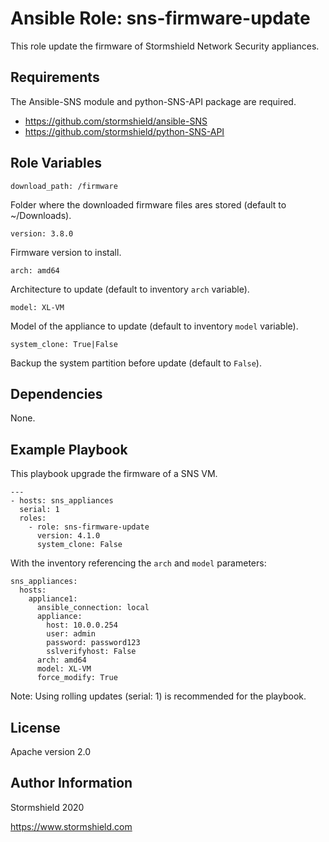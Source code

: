 Ansible Role: sns-firmware-update
=========

This role update the firmware of Stormshield Network Security appliances.

Requirements
------------

The Ansible-SNS module and python-SNS-API package are required.

- https://github.com/stormshield/ansible-SNS
- https://github.com/stormshield/python-SNS-API

Role Variables
--------------

    download_path: /firmware

Folder where the downloaded firmware files ares stored (default to ~/Downloads).

    version: 3.8.0

Firmware version to install.

    arch: amd64

Architecture to update (default to inventory `arch` variable).

    model: XL-VM

Model of the appliance to update (default to inventory `model` variable).

    system_clone: True|False

Backup the system partition before update (default to `False`).

Dependencies
------------

None.

Example Playbook
----------------

This playbook upgrade the firmware of a SNS VM.

    ---
    - hosts: sns_appliances
      serial: 1
      roles:
        - role: sns-firmware-update
          version: 4.1.0
          system_clone: False

With the inventory referencing the `arch` and `model` parameters:

    sns_appliances:
      hosts:
        appliance1:
          ansible_connection: local
          appliance:
            host: 10.0.0.254
            user: admin
            password: password123
            sslverifyhost: False
          arch: amd64
          model: XL-VM
          force_modify: True

Note: Using rolling updates (serial: 1) is recommended for the playbook.

License
-------

Apache version 2.0

Author Information
------------------

Stormshield 2020

https://www.stormshield.com
